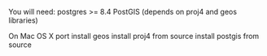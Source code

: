 You will need:
postgres >= 8.4
PostGIS (depends on proj4 and geos libraries)

On Mac OS X
port install geos
install proj4 from source
install postgis from source
